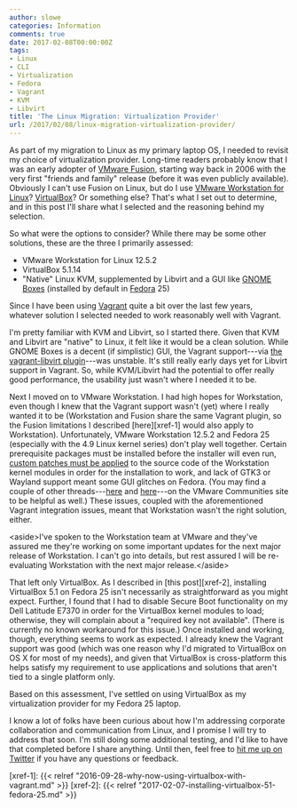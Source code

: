 ```yaml
---
author: slowe
categories: Information
comments: true
date: 2017-02-08T00:00:00Z
tags:
- Linux
- CLI
- Virtualization
- Fedora
- Vagrant
- KVM
- Libvirt
title: 'The Linux Migration: Virtualization Provider'
url: /2017/02/08/linux-migration-virtualization-provider/
---
```


As part of my migration to Linux as my primary laptop OS, I needed to revisit my choice of virtualization provider. Long-time readers probably know that I was an early adopter of [VMware Fusion][link-2], starting way back in 2006 with the very first "friends and family" release (before it was even publicly available). Obviously I can't use Fusion on Linux, but do I use [VMware Workstation for Linux][link-3]? [VirtualBox][link-1]? Or something else? That's what I set out to determine, and in this post I'll share what I selected and the reasoning behind my selection.

So what were the options to consider? While there may be some other solutions, these are the three I primarily assessed:

* VMware Workstation for Linux 12.5.2
* VirtualBox 5.1.14
* "Native" Linux KVM, supplemented by Libvirt and a GUI like [GNOME Boxes][link-4] (installed by default in [Fedora][link-5] 25)

Since I have been using [Vagrant][link-6] quite a bit over the last few years, whatever solution I selected needed to work reasonably well with Vagrant.

I'm pretty familiar with KVM and Libvirt, so I started there. Given that KVM and Libvirt are "native" to Linux, it felt like it would be a clean solution. While GNOME Boxes is a decent (if simplistic) GUI, the Vagrant support---via [the vagrant-libvirt plugin][link-7]---was unstable. It's still really early days yet for Libvirt support in Vagrant. So, while KVM/Libvirt had the potential to offer really good performance, the usability just wasn't where I needed it to be.

Next I moved on to VMware Workstation. I had high hopes for Workstation, even though I knew that the Vagrant support wasn't (yet) where I really wanted it to be (Workstation and Fusion share the same Vagrant plugin, so the Fusion limitations I described [here][xref-1] would also apply to Workstation). Unfortunately, VMware Workstation 12.5.2 and Fedora 25 (especially with the 4.9 Linux kernel series) don't play well together. Certain prerequisite packages must be installed before the installer will even run, [custom patches must be applied][link-8] to the source code of the Workstation kernel modules in order for the installation to work, and lack of GTK3 or Wayland support meant some GUI glitches on Fedora. (You may find a couple of other threads---[here][link-9] and [here][link-10]---on the VMware Communities site to be helpful as well.) These issues, coupled with the aforementioned Vagrant integration issues, meant that Workstation wasn't the right solution, either.

&lt;aside&gt;I've spoken to the Workstation team at VMware and they've assured me they're working on some important updates for the next major release of Workstation. I can't go into details, but rest assured I will be re-evaluating Workstation with the next major release.&lt;/aside&gt;

That left only VirtualBox. As I described in [this post][xref-2], installing VirtualBox 5.1 on Fedora 25 isn't necessarily as straightforward as you might expect. Further, I found that I had to disable Secure Boot functionality on my Dell Latitude E7370 in order for the VirtualBox kernel modules to load; otherwise, they will complain about a "required key not available". (There is currently no known workaround for this issue.) Once installed and working, though, everything seems to work as expected. I already knew the Vagrant support was good (which was one reason why I'd migrated to VirtualBox on OS X for most of my needs), and given that VirtualBox is cross-platform this helps satisfy my requirement to use applications and solutions that aren't tied to a single platform only.

Based on this assessment, I've settled on using VirtualBox as my virtualization provider for my Fedora 25 laptop.

I know a lot of folks have been curious about how I'm addressing corporate collaboration and communication from Linux, and I promise I will try to address that soon. I'm still doing some additional testing, and I'd like to have that completed before I share anything. Until then, feel free to [hit me up on Twitter][link-11] if you have any questions or feedback.

[link-1]: https://www.virtualbox.org/
[link-2]: http://www.vmware.com/products/fusion.html
[link-3]: http://www.vmware.com/products/workstation-for-linux.html
[link-4]: https://en.wikipedia.org/wiki/GNOME_Boxes
[link-5]: https://getfedora.org/
[link-6]: https://www.vagrantup.com/
[link-7]: https://github.com/vagrant-libvirt/vagrant-libvirt
[link-8]: https://communities.vmware.com/message/2644848#2644848
[link-9]: https://communities.vmware.com/thread/552175?start=0&tstart=0
[link-10]: https://communities.vmware.com/thread/552699?start=0&tstart=0
[link-11]: https://twitter.com/scott_lowe
[xref-1]: {{< relref "2016-09-28-why-now-using-virtualbox-with-vagrant.md" >}}
[xref-2]: {{< relref "2017-02-07-installing-virtualbox-51-fedora-25.md" >}}
